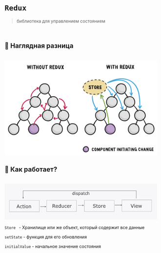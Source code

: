 # `Redux`
> библиотека для управлением состоянием

<br>

## 🚩 Наглядная разница

<br>

<img src="./img/1.svg" style="width: 500px">

<br>

## 🚩 Как работает?

<br>

<img src="./img/1.png" style="width: 500px">

`Store ` - Хранилище или же объект, который содержит все данные

`setState` - функция для его обновления

`initialValue` - начальное значение состояния
